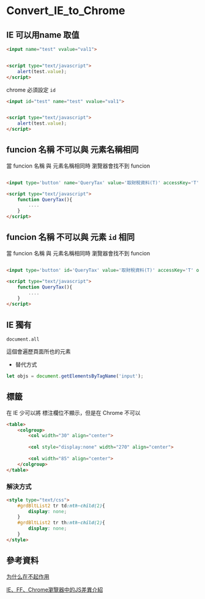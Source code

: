 # Convert_IE_to_Chrome

## IE 可以用name 取值

```html
<input name="test" vvalue="val1">


<script type="text/javascript">
    alert(test.value);
</script>
```

chrome 必須設定 `id`

```html
<input id="test" name="test" vvalue="val1">


<script type="text/javascript">
    alert(test.value);
</script>
```

## funcion 名稱 不可以與 元素名稱相同

當 funcion 名稱 與 元素名稱相同時 瀏覽器會找不到 funcion

```html

<input type='button' name='QueryTax' value='取財稅資料(T)' accessKey='T' onClick='QueryTax()'><BR />

<script type="text/javascript">
    function QueryTax(){
        ....
    }
</script>

```

## funcion 名稱 不可以與 元素 `id` 相同

當 funcion 名稱 與 元素名稱相同時 瀏覽器會找不到 funcion

```html

<input type='button' id='QueryTax' value='取財稅資料(T)' accessKey='T' onClick='QueryTax()'><BR />

<script type="text/javascript">
    function QueryTax(){
        ....
    }
</script>

```

## IE 獨有

`document.all`

這個會遍歷頁面所也的元素

* 替代方式

```javascript
let objs = document.getElementsByTagName('input');
```

## <col style="display:none" > 標籤

<col style="display:none" > 在 IE 少可以將 標注欄位不顯示，但是在 Chrome 不可以

```html
<table>
    <colgroup>
        <col width="30" align="center">
        
        <col style="display:none" width="270" align="center">
        
        <col width="85" align="center">
    </colgroup>
</table>
```

### 解決方式

```html
<style type="text/css">
    #grdBltList2 tr td:nth-child(2){
        display: none;
    }
    #grdBltList2 tr th:nth-child(2){
        display: none;
    }
</style>
```

## 參考資料

[为什么在<col style="display:none">不起作用](https://zhidao.baidu.com/question/1174360040437688979.html)

[IE、FF、Chrome瀏覽器中的JS差異介紹](https://codertw.com/%E5%89%8D%E7%AB%AF%E9%96%8B%E7%99%BC/289453/)